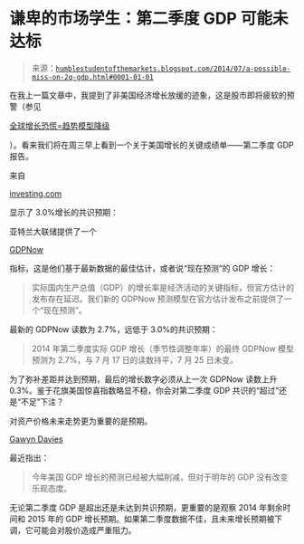 <!--yml

类别：未分类

日期：2024-05-18 03:36:04

-->

# 谦卑的市场学生：第二季度 GDP 可能未达标

> 来源：[`humblestudentofthemarkets.blogspot.com/2014/07/a-possible-miss-on-2q-gdp.html#0001-01-01`](https://humblestudentofthemarkets.blogspot.com/2014/07/a-possible-miss-on-2q-gdp.html#0001-01-01)

在我上一篇文章中，我提到了非美国经济增长放缓的迹象，这是股市即将疲软的预警（参见

[全球增长恐慌=趋势模型降级](http://humblestudentofthemarkets.blogspot.com/2014/07/global-growth-scare-trend-model.html)

）。看来我们将在周三早上看到一个关于美国增长的关键成绩单——第二季度 GDP 报告。

来自

[investing.com](http://www.investing.com/economic-calendar/)

显示了 3.0%增长的共识预期：

亚特兰大联储提供了一个

[GDPNow](http://www.frbatlanta.org/cqer/researchcq/gdpnow.cfm)

指标，这是他们基于最新数据的最佳估计，或者说“现在预测”的 GDP 增长：

> 实际国内生产总值（GDP）的增长率是经济活动的关键指标，但官方估计的发布存在延迟。我们新的 GDPNow 预测模型在官方估计发布之前提供了一个“现在预测”。

最新的 GDPNow 读数为 2.7%，远低于 3.0%的共识预期：

> 2014 年第二季度实际 GDP 增长（季节性调整年率）的最终 GDPNow 模型预测为 2.7%，与 7 月 17 日的读数持平，7 月 25 日未变。

为了弥补差距并达到预期，最后的增长数字必须从上一次 GDPNow 读数上升 0.3%。鉴于花旗美国惊喜指数略显不稳，你会对第二季度 GDP 共识的“超过”还是“不足”下注？

对资产价格未来走势更为重要的是预期。

[Gawyn Davies](https://twitter.com/gavyndavies/status/491946547152568320)

最近指出：

> 今年美国 GDP 增长的预测已经被大幅削减，但对于明年的 GDP 没有改变乐观态度。

无论第二季度 GDP 是超出还是未达到共识预期，更重要的是观察 2014 年剩余时间和 2015 年的 GDP 增长预期。如果第二季度数据不佳，且未来增长预期被下调，它可能会对股价造成严重阻力。
